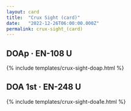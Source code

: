 ```yaml
---
layout: card
title:  "Crux Sight (card)"
date:   "2022-12-26T06:00:00.000Z"
permalink: crux-sight_(card)
---
```


## DOAp &middot; EN-108 U

{% include templates/crux-sight-doap.html %}


## DOA 1st &middot; EN-248 U

{% include templates/crux-sight-doa1e.html %}
